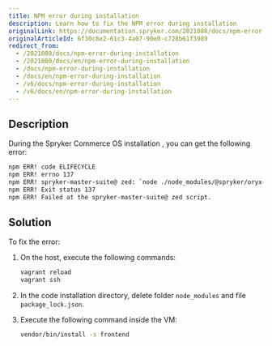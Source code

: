 ```yaml
---
title: NPM error during installation
description: Learn how to fix the NPM error during installation
originalLink: https://documentation.spryker.com/2021080/docs/npm-error-during-installation
originalArticleId: 6f30c8e2-61c3-4a07-90e0-c728b61f3989
redirect_from:
  - /2021080/docs/npm-error-during-installation
  - /2021080/docs/en/npm-error-during-installation
  - /docs/npm-error-during-installation
  - /docs/en/npm-error-during-installation
  - /v6/docs/npm-error-during-installation
  - /v6/docs/en/npm-error-during-installation
---
```


## Description
During the Spryker Commerce OS installation , you can get the following error:

```bash
npm ERR! code ELIFECYCLE
npm ERR! errno 137
npm ERR! spryker-master-suite@ zed: `node ./node_modules/@spryker/oryx-for-zed/build`
npm ERR! Exit status 137
npm ERR! Failed at the spryker-master-suite@ zed script.
```

## Solution
To fix the error:

1. On the host, execute the following commands:

   ```bash
   vagrant reload
   vagrant ssh
   ```

2. In the code installation directory, delete folder `node_modules` and file `package_lock.json`.

3. Execute the following command inside the VM:

   ```bash
   vendor/bin/install -s frontend
   ```
